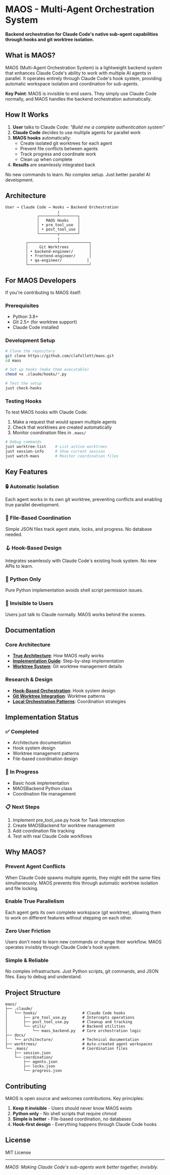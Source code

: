 # MAOS - Multi-Agent Orchestration System

**Backend orchestration for Claude Code's native sub-agent capabilities through hooks and git worktree isolation.**

## What is MAOS?

MAOS (Multi-Agent Orchestration System) is a lightweight backend system that enhances Claude Code's ability to work with multiple AI agents in parallel. It operates entirely through Claude Code's hook system, providing automatic workspace isolation and coordination for sub-agents.

**Key Point**: MAOS is invisible to end users. They simply use Claude Code normally, and MAOS handles the backend orchestration automatically.

## How It Works

1. **User** talks to Claude Code: *"Build me a complete authentication system"*
2. **Claude Code** decides to use multiple agents for parallel work
3. **MAOS hooks** automatically:
   - Create isolated git worktrees for each agent
   - Prevent file conflicts between agents
   - Track progress and coordinate work
   - Clean up when complete
4. **Results** are seamlessly integrated back

No new commands to learn. No complex setup. Just better parallel AI development.

## Architecture

```
User → Claude Code → Hooks → Backend Orchestration
                       ↓
              ┌────────┴────────┐
              │   MAOS Hooks    │
              │ • pre_tool_use  │
              │ • post_tool_use │
              └────────┬────────┘
                       ↓
         ┌─────────────┴─────────────┐
         │     Git Worktrees         │
         │ • backend-engineer/       │
         │ • frontend-engineer/      │
         │ • qa-engineer/           │
         └───────────────────────────┘
```

## For MAOS Developers

If you're contributing to MAOS itself:

### Prerequisites

- Python 3.8+
- Git 2.5+ (for worktree support)
- Claude Code installed

### Development Setup

```bash
# Clone the repository
git clone https://github.com/clafollett/maos.git
cd maos

# Set up hooks (make them executable)
chmod +x .claude/hooks/*.py

# Test the setup
just check-hooks
```

### Testing Hooks

To test MAOS hooks with Claude Code:

1. Make a request that would spawn multiple agents
2. Check that worktrees are created automatically
3. Monitor coordination files in `.maos/`

```bash
# Debug commands
just worktree-list    # List active worktrees
just session-info     # Show current session
just watch-maos       # Monitor coordination files
```

## Key Features

### 🔒 **Automatic Isolation**
Each agent works in its own git worktree, preventing conflicts and enabling true parallel development.

### 📁 **File-Based Coordination**
Simple JSON files track agent state, locks, and progress. No database needed.

### 🪝 **Hook-Based Design**
Integrates seamlessly with Claude Code's existing hook system. No new APIs to learn.

### 🐍 **Python Only**
Pure Python implementation avoids shell script permission issues.

### 👻 **Invisible to Users**
Users just talk to Claude normally. MAOS works behind the scenes.

## Documentation

### Core Architecture
- **[True Architecture](docs/architecture/MAOS-True-Architecture.md)**: How MAOS really works
- **[Implementation Guide](docs/architecture/MAOS-Implementation-Guide.md)**: Step-by-step implementation
- **[Worktree System](docs/guides/worktree-quick-start.md)**: Git worktree management details

### Research & Design
- **[Hook-Based Orchestration](docs/architecture/research/hook-based-orchestration.md)**: Hook system design
- **[Git Worktree Integration](docs/architecture/research/git-worktree-integration-design.md)**: Worktree patterns
- **[Local Orchestration Patterns](docs/architecture/research/local-orchestration-patterns.md)**: Coordination strategies

## Implementation Status

### ✅ Completed
- Architecture documentation
- Hook system design
- Worktree management patterns
- File-based coordination design

### 🚧 In Progress
- Basic hook implementation
- MAOSBackend Python class
- Coordination file management

### 📋 Next Steps
1. Implement pre_tool_use.py hook for Task interception
2. Create MAOSBackend for worktree management
3. Add coordination file tracking
4. Test with real Claude Code workflows

## Why MAOS?

### **Prevent Agent Conflicts**
When Claude Code spawns multiple agents, they might edit the same files simultaneously. MAOS prevents this through automatic worktree isolation and file locking.

### **Enable True Parallelism**
Each agent gets its own complete workspace (git worktree), allowing them to work on different features without stepping on each other.

### **Zero User Friction**
Users don't need to learn new commands or change their workflow. MAOS operates invisibly through Claude Code's hook system.

### **Simple & Reliable**
No complex infrastructure. Just Python scripts, git commands, and JSON files. Easy to debug and understand.

## Project Structure

```
maos/
├── .claude/
│   └── hooks/                    # Claude Code hooks
│       ├── pre_tool_use.py       # Intercepts operations
│       ├── post_tool_use.py      # Cleanup and tracking
│       └── utils/                # Backend utilities
│           └── maos_backend.py   # Core orchestration logic
├── docs/
│   └── architecture/             # Technical documentation
├── worktrees/                    # Auto-created agent workspaces
└── .maos/                        # Coordination files
    ├── session.json
    └── coordination/
        ├── agents.json
        ├── locks.json
        └── progress.json
```

## Contributing

MAOS is open source and welcomes contributions. Key principles:

1. **Keep it invisible** - Users should never know MAOS exists
2. **Python only** - No shell scripts that require chmod
3. **Simple is better** - File-based coordination, no databases
4. **Hook-first design** - Everything happens through Claude Code hooks

## License

MIT License

---

*MAOS: Making Claude Code's sub-agents work better together, invisibly.*